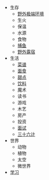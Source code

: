 - 生存
  - [野外极端环境](/野外极端环境)
  - 生火
  - 保温
  - 水源
  - 食物
  - [捕鱼](/捕鱼)
  - [野外露宿](/野外露宿)
- 生活
  - [菜谱](/菜谱)
  - [面食](/面食)
  - [甜点](/甜点)
  - [饮料](/饮料)
  - 魔术
  - 读书
  - 游戏
  - 木艺
  - 房产
  - 投资
  - [面试](/面试)
  - [三十六计](/三十六计)
- 世界
  - 动物
  - 植物
  - 太空
  - 微世界
- [学习](/学习)
